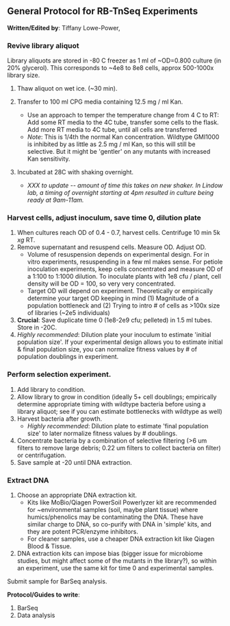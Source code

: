 ## General Protocol for RB-TnSeq Experiments

**Written/Edited by**: Tiffany Lowe-Power, 

### Revive library aliquot

Library aliquots are stored in -80 C freezer as 1 ml of ~OD=0.800 culture (in 20% glycerol). 
This corresponds to ~4e8 to 8e8 cells, approx 500-1000x library size.

1. Thaw aliquot on wet ice. (~30 min).

2. Transfer to 100 ml CPG media containing 12.5 mg / ml Kan. 
   * Use an approach to temper the temperature change from 4 C to RT: Add some RT media to the 4C tube, transfer some cells to the flask.  Add more RT media to 4C tube, until all cells are transferred
   *  *Note*: This is 1/4th the normal Kan concentration.
   Wildtype GMI1000 is inhibited by as little as 2.5 mg / ml Kan, so this will still be selective. 
   But it might be 'gentler' on any mutants with increased Kan sensitivity.
1. Incubated at 28C with shaking overnight.
    * *XXX to update -- amount of time this takes on new shaker.  In Lindow lab, a timing of overnight starting at 4pm resulted in culture being ready at 9am-11am.*

### Harvest cells, adjust inoculum, save time 0, dilution plate

1. When cultures reach OD of 0.4 - 0.7, harvest cells.
Centrifuge 10 min 5k *xg* RT. 
1. Remove supernatant and resuspend cells. Measure OD. Adjust OD. 
    * Volume of resuspension depends on experimental design. 
    For in vitro experiments, resuspending in a few ml makes sense. 
    For petiole inoculation experiments, keep cells concentrated and measure OD of a 1:100 to 1:1000 dilution. 
    To inoculate plants with 1e8 cfu / plant, cell density will be OD = 100, so very very concentrated. 
    * Target OD will depend on experiment. Theoretically or empirically determine your target OD keeping in mind (1) Magnitude of a population bottleneck and (2) Trying to intro # of cells as >100x size of libraries (~2e5 individuals)
1. **Crucial**: Save duplicate time 0 (1e8-2e9 cfu; pelleted) in 1.5 ml tubes. 
Store in -20C.
1. *Highly recommended*: Dilution plate your inoculum to estimate 'initial population size'. If your experimental design allows you to estimate initial & final population size, you can normalize fitness values by # of population doublings in experiment.

### Perform selection experiment.

1. Add library to condition.
1. Allow library to grow in condition (ideally 5+ cell doublings; empirically determine appropriate timing with wildtype bacteria before using a library aliquot; see if you can estimate bottlenecks with wildtype as well)
1. Harvest bacteria after growth. 
    * *Highly recommended*: Dilution plate to estimate 'final population size' to later normalize fitness values by # doublings. 
1. Concentrate bacteria by a combination of selective filtering (>6 um filters to remove large debris; 0.22 um filters to collect bacteria on filter) or centrifugation. 
1. Save sample at -20 until DNA extraction.

### Extract DNA

1. Choose an appropriate DNA extraction kit.  
    * Kits like MoBio/Qiagen PowerSoil Powerlyzer kit are recommended for ~environmental samples (soil, maybe plant tissue) where humics/phenolics may be contaminating the DNA. These have similar charge to DNA, so co-purify with DNA in 'simple' kits, and they are potent PCR/enzyme inhibitors. 
    * For cleaner samples, use a cheaper DNA extraction kit like Qiagen Blood & Tissue. 
1. DNA extraction kits can impose bias (bigger issue for microbiome studies, but might affect some of the mutants in the library?), so within an experiment, use the same kit for time 0 and experimental samples. 

Submit sample for BarSeq analysis.

**Protocol/Guides to write**:
1. BarSeq
1. Data analysis
